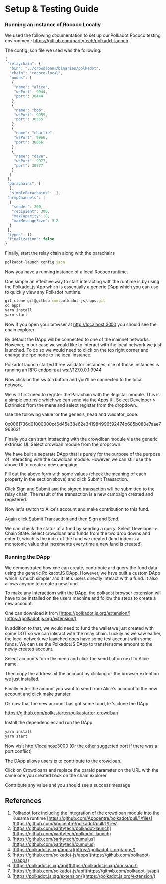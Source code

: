 # Setup & Testing Guide

### Running an instance of Rococo Locally


We used the following documentation to set up our Polkadot Rococo testing environment:
https://github.com/paritytech/polkadot-launch

The config.json file we used was the following:

```jsx
{
 "relaychain": {
  "bin": "../crowdloans/binaries/polkadot",
  "chain": "rococo-local",
  "nodes": [
   {
    "name": "alice",
    "wsPort": 9944,
    "port": 30444
   },
   {
    "name": "bob",
    "wsPort": 9955,
    "port": 30555
   },
   {
    "name": "charlie",
    "wsPort": 9966,
    "port": 30666
   },
   {
    "name": "dave",
    "wsPort": 9977,
    "port": 30777
   }
  ]
 },
 "parachains": [
  ],
  "simpleParachains": [],
 "hrmpChannels": [
  {
   "sender": 200,
   "recipient": 300,
   "maxCapacity": 8,
   "maxMessageSize": 512
  }
 ],
 "types": {},
 "finalization": false
}
```

Finally, start the relay chain along with the parachains

```jsx
polkadot-launch config.json
```

Now you have a running instance of a local Rococo runtime.

One simple an effective way to start interacting with the runtime is by using the Polkadot.js App which is essentially a generic DApp which you can use to quickly view any Polkadot runtime.

```jsx
git clone git@github.com:polkadot-js/apps.git
cd apps
yarn install
yarn start
```

Now if you open your browser at [http://localhost:3000](http://localhost:3000) you should see the chain explorer

By default the DApp will be connected to one of the mainnet networks. However, in our case we would like to interact with the local network we just launched. To do so we would need to click on the top right corner and change the rpc node to the local instance.


Polkadot launch started three validator instances; one of those instances is running an RPC endpoint at ws://127.0.0.1:9944

Now click on the switch button and you'll be connected to the local network.


We will first need to register the Parachain with the Registar module. This is a simple extrinsic which we can send via the Apps UI. Select Developer > Extrinsics from the menu and select registar from the dropdown.

Use the following value for the genesis_head and validator_code:

0x0061736d01000000cd6d45e38e62e341984996592474b685b080e7aae796363f

Finally you can start interacting with the crowdloan module via the generic extrinsic UI. Select crowloan module from the dropdown.

We have built a separate DApp that is purely for the purpose of the purpose of interacting with the crowdloan module. However, we can still use the above UI to create a new campaign. 

Fill out the above form with some values (check the meaning of each property in the section above) and click Submit Transaction.

[]()

Click Sign and Submit and the signed transaction will be submitted to the relay chain. The result of the transaction is a new campaign created and registered. 

Now let's switch to Alice's account and make contribution to this fund.


Again click Submit Transaction and then Sign and Send.

We can check the status of a fund by sending a query. Select Developer > Chain State. Select crowdloan and funds from the two drop downs and enter 0, which is the index of the fund we created (fund index is a monotonic value that increments every time a new fund is created)

### Running the DApp

We demonstrated how one can create, contribute and query the fund data using the generic PolkadotJS DApp. However, we have built a custom DApp which is much simpler and it let's users directly interact with a fund. It also allows anyone to create a new fund.

To make any interactions with the DApp, the polkadot browser extension will have to be installed on the users machine and follow the steps to create a new account.

One can download it from [https://polkadot.js.org/extension/](https://polkadot.js.org/extension/)

In addition to that, we would need to fund the wallet we just created with some DOT so we can interact with the relay chain. Luckily as we saw earlier, the local network we launched does have some test account with some funds. We can use the PolkadotJS DApp to transfer some amount to the newly created account.

Select accounts form the menu and click the send button next to Alice name.

Then copy the address of the account by clicking on the browser extention we just installed.

Finally enter the amount you want to send from Alice's account to the new account and click make transfer. 

Ok now that the new account has got some fund, let's clone the DApp 

https://github.com/polkastarter/polkastarter-crowdloan

Install the dependencies and run the DApp

```jsx
yarn install
yarn start
```

Now visit [http://localhost:3000](https://localhost:3000)  (Or the other suggested port if there was a port conflict)

The DApp allows users to to contribute to the crowdloan.

Click on Crowdloans and replace the paraId parameter on the URL with the same one you created back on the chain explorer

Contribute any value and you should see a success message

## References

1. Polkadot fork including the integration of the crowdloan module into the Kusama runtime [https://github.com/Apocentre/polkadot/pull/1/files](https://github.com/Apocentre/polkadot/pull/1/files)
2. [https://github.com/paritytech/polkadot-launch](https://github.com/paritytech/polkadot-launch)
3. [https://github.com/paritytech/cumulus](https://github.com/paritytech/cumulus)
4. [https://polkadot.js.org/apps/](https://polkadot.js.org/apps/)
5. [https://github.com/polkadot-js/apps](https://github.com/polkadot-js/apps)
6. [https://polkadot.js.org/api](https://polkadot.js.org/docs/api/)
7. [https://github.com/polkadot-js/api](https://github.com/polkadot-js/api)
8. [https://polkadot.js.org/extension/](https://polkadot.js.org/extension/)

